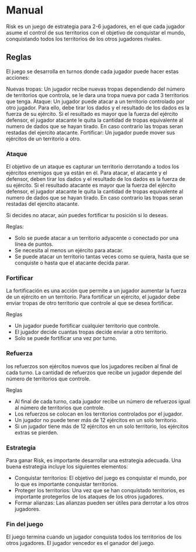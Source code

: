 # Manual

Risk es un juego de estrategia para 2-6 jugadores, en el que cada jugador asume el control de sus territorios con el objetivo de  conquistar el mundo, conquistando todos los territorios de los otros jugadores rivales.

## Reglas
El juego se desarrolla en turnos donde cada jugador puede hacer estas acciones:

Nuevas tropas: Un jugador recibe nuevas tropas dependiendo del número de territorios que controla, se le dara una tropa nueva por cada 3 territorios que tenga.
Ataque: Un jugador puede atacar a un territorio controlado por otro jugador. Para ello, debe tirar los dados y el resultado de los dados es la fuerza de su ejército. Si el resultado es mayor que la fuerza del ejército defensor, el jugador atacante le quita la cantidad de tropas equivalente al numero de dados que se hayan tirado. En caso contrario las tropas seran restadas del ejercito atacante.
Fortificar: Un jugador puede mover sus ejércitos de un territorio a otro.

### Ataque
El objetivo de un ataque es capturar un territorio derrotando a todos los ejércitos enemigos que ya están en él. Para atacar, el atacante y el
defensor, deben tirar los dados y el resultado de los dados es la fuerza de su ejército. Si el resultado atacante es mayor que la fuerza del ejército defensor, el jugador atacante le quita la cantidad de tropas equivalente al numero de dados que se hayan tirado. En caso contrario las tropas seran restadas del ejercito atacante.

Si decides no atacar, aún puedes fortificar tu posición si lo deseas.

 Reglas:
 
 - Solo se puede atacar a un territorio adyacente o conectado por una línea de puntos.
- Se necesita al menos un ejército para atacar.
- Se puede atacar un territorio tantas veces como se quiera, hasta que se conquiste o hasta que el atacante decida parar.

### Fortificar

La fortificación es una acción que permite a un jugador aumentar la fuerza de un ejército en un territorio. Para fortificar un ejército, el jugador debe enviar tropas de otro territorio que controle al que se desea fortificar.

Reglas

- Un jugador puede fortificar cualquier territorio que controle.
- El jugador decide cuantas tropas decide enviar a otro territorio.
- Solo se puede fortificar una vez por turno.

### Refuerza
los refuerzos son ejércitos nuevos que los jugadores reciben al final de cada turno. La cantidad de refuerzos que recibe un jugador depende del número de territorios que controle.

Reglas

- Al final de cada turno, cada jugador recibe un número de refuerzos igual al número de territorios que controle.
- Los refuerzos se colocan en los territorios controlados por el jugador.
- Un jugador no puede tener más de 12 ejércitos en un solo territorio.
- Si un jugador tiene más de 12 ejércitos en un solo territorio, los ejércitos extras se pierden.

### Estrategia

Para ganar Risk, es importante desarrollar una estrategia adecuada. Una buena estrategia incluye los siguientes elementos:

- Conquistar territorios: El objetivo del juego es conquistar el mundo, por lo que es importante conquistar territorios.
- Proteger los territorios: Una vez que se han conquistado territorios, es importante protegerlos de los ataques de los otros jugadores.
- Formar alianzas: Las alianzas pueden ser útiles para derrotar a los otros jugadores.
### Fin del juego

El juego termina cuando un jugador conquista todos los territorios de los otros jugadores. El jugador vencedor es el ganador del juego.
